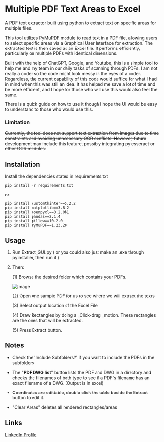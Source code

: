 # Multiple PDF Text Areas to Excel
A PDF text extractor built using python to extract text on specific areas for multiple files.

This tool utilizes [PyMuPDF](https://github.com/pymupdf/PyMuPDF) module to read text in a PDF file, allowing users to select specific areas via a Graphical User Interface for extraction. The extracted text is then saved as an Excel file. It performs efficiently, particularly on multiple PDFs with identical dimensions.

Built with the help of ChatGPT, Google, and Youtube, this is a simple tool to help me and my team in our daily tasks of scanning through PDFs. I am not really a coder so the code might look messy in the eyes of a coder. Regardless, the current capability of this code would suffice for what I had in mind when this was still an idea. It has helped me save a lot of time and be more efficient, and I hope for those who will use this would also feel the same.

There is a quick guide on how to use it though I hope the UI would be easy to understand to those who would use this.

### Limitation
~~Currently, the tool does not support text extraction from images due to time constraints and avoiding unnecessary OCR conflicts. However, future development may include this feature, possibly integrating pytesseract or other OCR modules.~~


## Installation
Install the dependencies stated in requirements.txt
```
pip install -r requirements.txt
```
or
```
pip install ﻿customtkinter==5.2.2
pip install matplotlib==3.8.2
pip install openpyxl==3.2.0b1
pip install pandas==2.1.4
pip install pillow==10.2.0
pip install PyMuPDF==1.23.20
```
## Usage
1. Run Extract_GUI.py ( or you could also just make an .exe through pyinstaller, then run it )
2. Then:
   
    (1) Browse the desired folder which contains your PDFs.
   
   ![image](https://github.com/Yayap-dev/PDF-Text-Extractor/assets/21073411/66b54df5-ca84-4367-a3ee-5da2ddba268d)

    (2) Open one sample PDF for us to see where we will extract the texts
   
    (3) Select output location of the Excel File
   
    (4) Draw Rectangles by doing a _Click-drag _motion. These rectangles are the ones that will be extracted.
   
    (5) Press Extract button.

## Notes

- Check the 'Include Subfolders?' if you want to include the PDFs in the subfolders
  
- The "**PDF DWG list**" button lists the PDF and DWG in a directory and checks the filenames of both type to see if a PDF's filename has an exact filename of a DWG. (Output is in excel)

- Coordinates are edittable, double click the table beside the Extract button to edit it.
  
- "Clear Areas" deletes all rendered rectangles/areas

## Links

[LinkedIn Profile](https://github.com/pymupdf/PyMuPDF)
